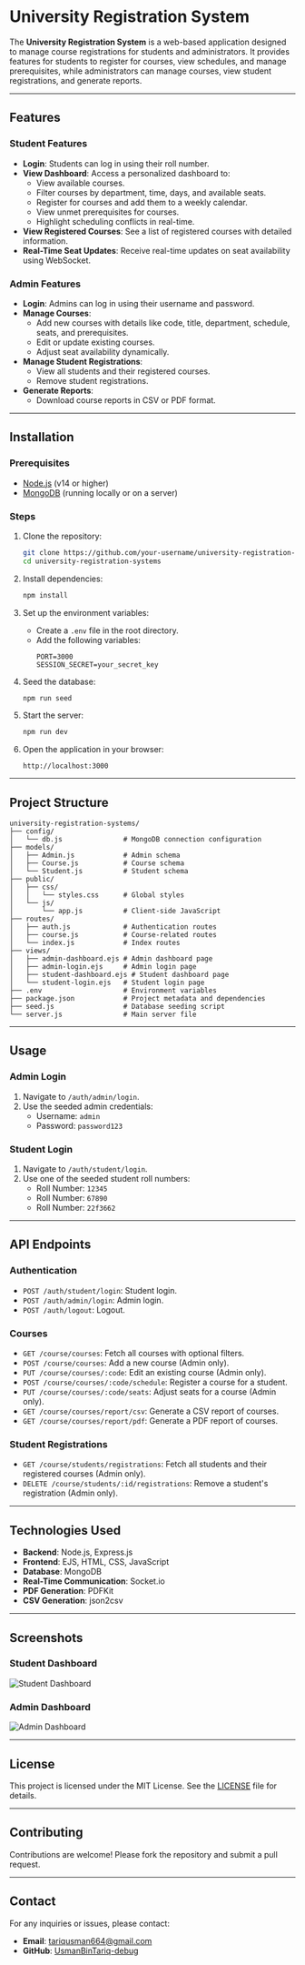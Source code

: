# University Registration System

The **University Registration System** is a web-based application designed to manage course registrations for students and administrators. It provides features for students to register for courses, view schedules, and manage prerequisites, while administrators can manage courses, view student registrations, and generate reports.

---

## Features

### **Student Features**
- **Login**: Students can log in using their roll number.
- **View Dashboard**: Access a personalized dashboard to:
  - View available courses.
  - Filter courses by department, time, days, and available seats.
  - Register for courses and add them to a weekly calendar.
  - View unmet prerequisites for courses.
  - Highlight scheduling conflicts in real-time.
- **View Registered Courses**: See a list of registered courses with detailed information.
- **Real-Time Seat Updates**: Receive real-time updates on seat availability using WebSocket.

### **Admin Features**
- **Login**: Admins can log in using their username and password.
- **Manage Courses**:
  - Add new courses with details like code, title, department, schedule, seats, and prerequisites.
  - Edit or update existing courses.
  - Adjust seat availability dynamically.
- **Manage Student Registrations**:
  - View all students and their registered courses.
  - Remove student registrations.
- **Generate Reports**:
  - Download course reports in CSV or PDF format.

---

## Installation

### Prerequisites
- [Node.js](https://nodejs.org/) (v14 or higher)
- [MongoDB](https://www.mongodb.com/) (running locally or on a server)

### Steps
1. Clone the repository:
   ```bash
   git clone https://github.com/your-username/university-registration-systems.git
   cd university-registration-systems
   ```

2. Install dependencies:
   ```bash
   npm install
   ```

3. Set up the environment variables:
   - Create a `.env` file in the root directory.
   - Add the following variables:
     ```properties
     PORT=3000
     SESSION_SECRET=your_secret_key
     ```

4. Seed the database:
   ```bash
   npm run seed
   ```

5. Start the server:
   ```bash
   npm run dev
   ```

6. Open the application in your browser:
   ```
   http://localhost:3000
   ```

---

## Project Structure

```
university-registration-systems/
├── config/
│   └── db.js               # MongoDB connection configuration
├── models/
│   ├── Admin.js            # Admin schema
│   ├── Course.js           # Course schema
│   └── Student.js          # Student schema
├── public/
│   ├── css/
│   │   └── styles.css      # Global styles
│   └── js/
│       └── app.js          # Client-side JavaScript
├── routes/
│   ├── auth.js             # Authentication routes
│   ├── course.js           # Course-related routes
│   └── index.js            # Index routes
├── views/
│   ├── admin-dashboard.ejs # Admin dashboard page
│   ├── admin-login.ejs     # Admin login page
│   ├── student-dashboard.ejs # Student dashboard page
│   └── student-login.ejs   # Student login page
├── .env                    # Environment variables
├── package.json            # Project metadata and dependencies
├── seed.js                 # Database seeding script
└── server.js               # Main server file
```

---

## Usage

### **Admin Login**
1. Navigate to `/auth/admin/login`.
2. Use the seeded admin credentials:
   - Username: `admin`
   - Password: `password123`

### **Student Login**
1. Navigate to `/auth/student/login`.
2. Use one of the seeded student roll numbers:
   - Roll Number: `12345`
   - Roll Number: `67890`
   - Roll Number: `22f3662`

---

## API Endpoints

### **Authentication**
- `POST /auth/student/login`: Student login.
- `POST /auth/admin/login`: Admin login.
- `POST /auth/logout`: Logout.

### **Courses**
- `GET /course/courses`: Fetch all courses with optional filters.
- `POST /course/courses`: Add a new course (Admin only).
- `PUT /course/courses/:code`: Edit an existing course (Admin only).
- `POST /course/courses/:code/schedule`: Register a course for a student.
- `PUT /course/courses/:code/seats`: Adjust seats for a course (Admin only).
- `GET /course/courses/report/csv`: Generate a CSV report of courses.
- `GET /course/courses/report/pdf`: Generate a PDF report of courses.

### **Student Registrations**
- `GET /course/students/registrations`: Fetch all students and their registered courses (Admin only).
- `DELETE /course/students/:id/registrations`: Remove a student's registration (Admin only).

---

## Technologies Used

- **Backend**: Node.js, Express.js
- **Frontend**: EJS, HTML, CSS, JavaScript
- **Database**: MongoDB
- **Real-Time Communication**: Socket.io
- **PDF Generation**: PDFKit
- **CSV Generation**: json2csv

---

## Screenshots

### **Student Dashboard**
![Student Dashboard](https://via.placeholder.com/800x400?text=Student+Dashboard)

### **Admin Dashboard**
![Admin Dashboard](https://via.placeholder.com/800x400?text=Admin+Dashboard)

---

## License

This project is licensed under the MIT License. See the [LICENSE](LICENSE) file for details.

---

## Contributing

Contributions are welcome! Please fork the repository and submit a pull request.

---

## Contact

For any inquiries or issues, please contact:
- **Email**: tariqusman664@gmail.com
- **GitHub**: [UsmanBinTariq-debug](https://github.com/UsmanBinTariq-debug/university-registration-systems)